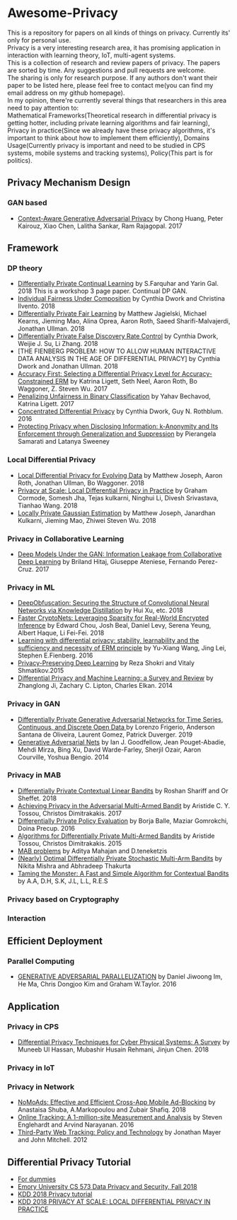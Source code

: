 # Awesome-Privacy  

This is a repository for papers on all kinds of things on privacy. Currently its' only for personal use.  
Privacy is a very interesting research area, it has promising application in interaction with learning theory, IoT, multi-agent systems.  
This is a collection of research and review papers of privacy. The papers are sorted by time. Any suggestions and pull requests are welcome.  
The sharing is only for research purpose. If any authors don't want their paper to be listed here, please feel free to contact me(you can find my email address on my github homepage).  
In my opinion, there're currently several things that researchers in this area need to pay attention to:   
Mathematical Frameworks(Theoretical research in differential privacy is getting hotter, including private learning algorithms and fair learning),
Privacy in practice(Since we already have these privacy algorithms, it's important to think about how to implement them efficiently),
Domains Usage(Currently privacy is important and need to be studied in CPS systems, mobile systems and tracking systems),
Policy(This part is for politics).  

## Privacy Mechanism Design  
### GAN based  
* [Context-Aware Generative Adversarial Privacy](https://arxiv.org/abs/1710.09549) by Chong Huang, Peter Kairouz, Xiao Chen, Lalitha Sankar, Ram Rajagopal. 2017  


## Framework  
### DP theory  
* [Differentially Private Continual Learning](https://arxiv.org/pdf/1902.06497.pdf) by S.Farquhar and Yarin Gal. 2018 This is a workshop 3 page paper. Continual DP GAN.
* [Individual Fairness Under Composition](http://www.fatml.org/media/documents/individual_fairness_under_composition.pdf) by Cynthia Dwork and Christina Ilvento. 2018  
* [Differentially Private Fair Learning](https://arxiv.org/abs/1812.02696) by Matthew Jagielski, Michael Kearns, Jieming Mao, Alina Oprea, Aaron Roth, Saeed Sharifi-Malvajerdi, Jonathan Ullman. 2018  
* [Differentially Private False Discovery Rate Control](https://arxiv.org/abs/1807.04209) by Cynthia Dwork, Weijie J. Su, Li Zhang. 2018  
* [THE FIENBERG PROBLEM: HOW TO ALLOW HUMAN INTERACTIVE DATA ANALYSIS IN THE AGE OF DIFFERENTIAL PRIVACY] by Cynthia Dwork and Jonathan Ullman. 2018
* [Accuracy First: Selecting a Differential Privacy Level for Accuracy-Constrained ERM](https://arxiv.org/abs/1705.10829) by Katrina Ligett, Seth Neel, Aaron Roth, Bo Waggoner, Z. Steven Wu. 2017  
* [Penalizing Unfairness in Binary Classification](https://arxiv.org/abs/1707.00044) by Yahav Bechavod, Katrina Ligett. 2017  
* [Concentrated Differential Privacy](https://arxiv.org/abs/1603.01887) by Cynthia Dwork, Guy N. Rothblum. 2016  
* [Protecting Privacy when Disclosing Information: k-Anonymity and Its Enforcement through Generalization and Suppression](https://epic.org/privacy/reidentification/Samarati_Sweeney_paper.pdf) by Pierangela Samarati and Latanya Sweeney  

### Local Differential Privacy  
* [Local Differential Privacy for Evolving Data](https://arxiv.org/abs/1802.07128) by Matthew Joseph, Aaron Roth, Jonathan Ullman, Bo Waggoner. 2018  
* [Privacy at Scale: Local Differential Privacy in Practice](http://dimacs.rutgers.edu/~graham/pubs/papers/ldptutorial.pdf) by Graham Cormode, Somesh Jha, Tejas kulkarni, Ninghui Li, Divesh Srivastava, Tianhao Wang. 2018  
* [Locally Private Gaussian Estimation](https://arxiv.org/abs/1811.08382) by Matthew Joseph, Janardhan Kulkarni, Jieming Mao, Zhiwei Steven Wu. 2018  

### Privacy in Collaborative Learning  
* [Deep Models Under the GAN: Information Leakage from Collaborative Deep Learning](https://arxiv.org/abs/1702.07464) by Briland Hitaj, Giuseppe Ateniese, Fernando Perez-Cruz. 2017  

### Privacy in ML  
* [DeepObfuscation: Securing the Structure of Convolutional Neural Networks via Knowledge Distillation](https://arxiv.org/pdf/1806.10313.pdf) by Hui Xu, etc. 2018
* [Faster CryptoNets: Leveraging Sparsity for Real-World Encrypted Inference](https://arxiv.org/abs/1811.09953) by Edward Chou, Josh Beal, Daniel Levy, Serena Yeung, Albert Haque, Li Fei-Fei. 2018  
* [Learning with differential privacy: stability, learnability and the sufficiency and necessity of ERM principle](https://dl.acm.org/citation.cfm?id=3053465) by Yu-Xiang Wang, Jing Lei, Stephen E.Fienberg. 2016  
* [Privacy-Preserving Deep Learning](https://www.cs.cornell.edu/~shmat/shmat_ccs15.pdf) by Reza Shokri and Vitaly Shmatikov.2015  
* [Differential Privacy and Machine Learning: a Survey and Review](https://arxiv.org/abs/1412.7584) by Zhanglong Ji, Zachary C. Lipton, Charles Elkan. 2014  

### Privacy in GAN  
* [Differentially Private Generative Adversarial Networks for Time Series, Continuous, and Discrete Open Data
](https://arxiv.org/abs/1901.02477) by Lorenzo Frigerio, Anderson Santana de Oliveira, Laurent Gomez, Patrick Duverger. 2019   
* [Generative Adversarial Nets](https://arxiv.org/abs/1406.2661) by Ian J. Goodfellow, Jean Pouget-Abadie, Mehdi Mirza, Bing Xu, David Warde-Farley, Sherjil Ozair, Aaron Courville, Yoshua Bengio. 2014  

### Privacy in MAB  
* [Differentially Private Contextual Linear Bandits](https://arxiv.org/pdf/1810.00068.pdf) by Roshan Shariff and Or Sheffet. 2018  
* [Achieving Privacy in the Adversarial Multi-Armed Bandit](https://arxiv.org/abs/1701.04222) by Aristide C. Y. Tossou, Christos Dimitrakakis. 2017  
* [Differentially Private Policy Evaluation](https://arxiv.org/abs/1603.02010) by Borja Balle, Maziar Gomrokchi, Doina Precup. 2016  
* [Algorithms for Differentially Private Multi-Armed Bandits](https://arxiv.org/abs/1511.08681) by Aristide Tossou, Christos Dimitrakakis. 2015  
* [MAB problems](http://web.eecs.umich.edu/faculty/teneketzis/papers/MAB-Survey.pdf) by Aditya Mahajan and D.teneketzis  
* [(Nearly) Optimal Differentially Private Stochastic Multi-Arm Bandits](http://auai.org/uai2015/proceedings/papers/58.pdf) by Nikita Mishra and Abhradeep Thakurta  
* [Taming the Monster: A Fast and Simple Algorithm for Contextual Bandits](http://proceedings.mlr.press/v32/agarwalb14.pdf) by A.A, D.H, S.K, J.L, L.L, R.E.S  

### Privacy based on Cryptography

### Interaction

## Efficient Deployment  
### Parallel Computing  
* [GENERATIVE ADVERSARIAL PARALLELIZATION](https://openreview.net/pdf?id=Sk8J83oee) by Daniel Jiwoong Im, He Ma, Chris Dongjoo Kim and Graham W.Taylor. 2016  

## Application   
### Privacy in CPS  
* [Differential Privacy Techniques for Cyber Physical Systems: A Survey](https://arxiv.org/abs/1812.02282) by Muneeb Ul Hassan, Mubashir Husain Rehmani, Jinjun Chen. 2018  

### Privacy in IoT  

### Privacy in Network  
* [NoMoAds: Effective and Efficient Cross-App Mobile Ad-Blocking](https://www.petsymposium.org/2018/files/papers/issue4/popets-2018-0035.pdf) by Anastaisa Shuba, A.Markopoulou and Zubair Shafiq. 2018  
* [Online Tracking: A 1-million-site Measurement and Analysis](http://randomwalker.info/publications/OpenWPM_1_million_site_tracking_measurement.pdf) by Steven Englehardt and Arvind Narayanan. 2016  
* [Third-Party Web Tracking: Policy and Technology](https://jonathanmayer.org/publications/trackingsurvey12.pdf) by Jonathan Mayer and John Mitchell. 2012  

## Differential Privacy Tutorial
* [For dummies](https://robertovitillo.com/2016/07/29/differential-privacy-for-dummies/)
* [Emory University CS 573 Data Privacy and Security, Fall 2018](http://www.cs.emory.edu/~lxiong/cs573/)
* [KDD 2018 Privacy tutorial](https://sites.google.com/view/kdd2018privacytutorial)
* [KDD 2018 PRIVACY AT SCALE: LOCAL DIFFERENTIAL PRIVACY IN PRACTICE](https://sites.google.com/view/kdd2018-tutorial/home)

